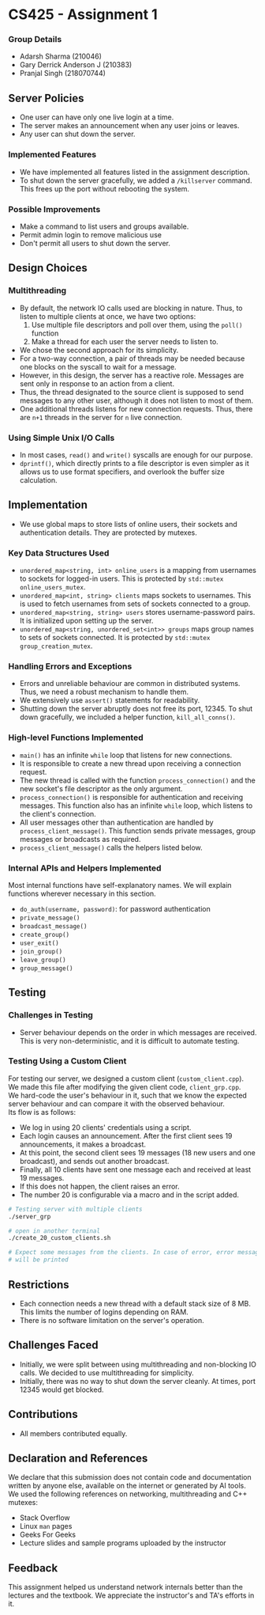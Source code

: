 # CS425 - Assignment 1
### Group Details 
- Adarsh Sharma (210046)
- Gary Derrick Anderson J (210383)
- Pranjal Singh (218070744)

## Server Policies
- One user can have only one live login at a time.
- The server makes an announcement when any user joins or leaves.
- Any user can shut down the server.
### Implemented Features
- We have implemented all features listed in the assignment description.
- To shut down the server gracefully, we added a `/killserver` command. This frees up the port without rebooting the system.

### Possible Improvements
- Make a command to list users and groups available.
- Permit admin login to remove malicious use
- Don't permit all users to shut down the server.

## Design Choices
### Multithreading
- By default, the network IO calls used are blocking in nature. Thus, to listen to multiple clients at once, we have two options:
    1. Use multiple file descriptors and poll over them, using the `poll()` function
    2. Make a thread for each user the server needs to listen to.
- We chose the second approach for its simplicity.
- For a two-way connection, a pair of threads may be needed because one blocks on the syscall to wait for a message.
- However, in this design, the server has a reactive role. Messages are sent only in response to an action from a client. 
- Thus, the thread designated to the source client is supposed to send messages to any other user, although it does not listen to most of them.
- One additional threads listens for new connection requests. Thus, there are `n+1` threads in the server for `n` live connection.

### Using Simple Unix I/O Calls
- In most cases, `read()` and `write()` syscalls are enough for our purpose.
- `dprintf()`, which directly prints to a file descriptor is even simpler as it allows us to use format specifiers, and overlook the buffer size calculation.

## Implementation
- We use global maps to store lists of online users, their sockets and authentication details. They are protected by mutexes.

### Key Data Structures Used
- `unordered_map<string, int> online_users` is a mapping from usernames to sockets for logged-in users. This is protected by `std::mutex online_users_mutex`.
- `unordered_map<int, string> clients` maps sockets to usernames. This is used to fetch usernames from sets of sockets connected to a group.
- `unordered_map<string, string> users` stores username-password pairs. It is initialized upon setting up the server.
- `unordered_map<string, unordered_set<int>> groups` maps group names to sets of sockets connected. It is protected by `std::mutex group_creation_mutex`.

### Handling Errors and Exceptions
- Errors and unreliable behaviour are common in distributed systems. Thus, we need a robust mechanism to handle them.
- We extensively use `assert()` statements for readability.
- Shutting down the server abruptly does not free its port, 12345. To shut down gracefully, we included a helper function, `kill_all_conns()`.

### High-level Functions Implemented
- `main()` has an infinite `while` loop that listens for new connections.
- It is responsible to create a new thread upon receiving a connection request.
- The new thread is called with the function `process_connection()` and the new 
socket's file descriptor as the only argument.
- `process_connection()` is responsible for authentication and receiving messages.
This function also has an infinite `while` loop, which listens to the client's connection.
- All user messages other than authentication are handled by `process_client_message()`.
This function sends private messages, group messages or broadcasts as required.
- `process_client_message()` calls the helpers listed below.

### Internal APIs and Helpers Implemented
Most internal functions have self-explanatory names. We will explain functions wherever 
necessary in this section.
- `do_auth(username, password)`: for password authentication
- `private_message()`
- `broadcast_message()`
- `create_group()`
- `user_exit()`
- `join_group()`
- `leave_group()`
- `group_message()`

## Testing
### Challenges in Testing
- Server behaviour depends on the order in which messages are received. This 
is very non-deterministic, and it is difficult to automate testing.

### Testing Using a Custom Client
For testing our server, we designed a custom client (`custom_client.cpp`).   
We made this file after modifying the given client code, `client_grp.cpp`.   
We hard-code the user's behaviour in it, such that we know the expected server behaviour 
and can compare it with the observed behaviour.  
Its flow is as follows:
- We log in using 20 clients' credentials using a script.
- Each login causes an announcement. After the first client sees 19 announcements, 
it makes a broadcast.
- At this point, the second client sees 19 messages (18 new users and one broadcast), 
and sends out another broadcast.
- Finally, all 10 clients have sent one message each and received at least 19 messages.
- If this does not happen, the client raises an error.
- The number 20 is configurable via a macro and in the script added.
```sh
# Testing server with multiple clients
./server_grp

# open in another terminal
./create_20_custom_clients.sh

# Expect some messages from the clients. In case of error, error messages 
# will be printed
```

## Restrictions
- Each connection needs a new thread with a default stack size of 8 MB. This limits 
the number of logins depending on RAM.
- There is no software limitation on the server's operation.

## Challenges Faced
- Initially, we were split between using multithreading and non-blocking IO calls. 
We decided to use multithreading for simplicity.
- Initially, there was no way to shut down the server cleanly. At times, port 12345 
would get blocked.

## Contributions
- All members contributed equally.

## Declaration and References
We declare that this submission does not contain code and documentation written
by anyone else, available on the internet or generated by AI tools.  
We used the following references on networking, multithreading and C++ mutexes:
- Stack Overflow
- Linux `man` pages
- Geeks For Geeks
- Lecture slides and sample programs uploaded by the instructor

## Feedback
This assignment helped us understand network internals better than the lectures 
and the textbook. We appreciate the instructor's and TA's efforts in it. 
